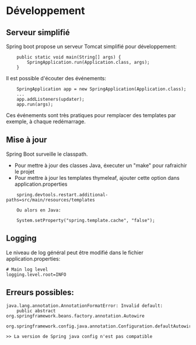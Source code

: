 
# Développement

## Serveur simplifié

Spring boot propose un serveur Tomcat simplifié pour développement:

```
    public static void main(String[] args) {
        SpringApplication.run(Application.class, args);
    }
```

Il est possible d'écouter des événements:

```
    SpringApplication app = new SpringApplication(Application.class);
    ...
    app.addListeners(updater);
    app.run(args);
```

Ces événements sont très pratiques pour remplacer des templates par exemple, à chaque redémarrage.

## Mise à jour

Spring Boot surveille le classpath.

*   Pour mettre à jour des classes Java, éxecuter un "make" pour rafraichir le projet
*   Pour mettre à jour les templates thymeleaf, ajouter cette option dans application.properties

```
    spring.devtools.restart.additional-paths=src/main/resources/templates

    Ou alors en Java:

    System.setProperty("spring.template.cache", "false");

```

## Logging

Le niveau de log général peut être modifié dans le fichier application.properties:

    # Main log level
    logging.level.root=INFO

## Erreurs possibles:

    java.lang.annotation.AnnotationFormatError: Invalid default:
        public abstract org.springframework.beans.factory.annotation.Autowire
        org.springframework.config.java.annotation.Configuration.defaultAutowire()

    >> La version de Spring java config n'est pas compatible
     
     